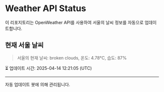 
# Weather API Status

이 리포지토리는 OpenWeather API를 사용하여 서울의 날씨 정보를 자동으로 업데이트합니다.

## 현재 서울 날씨
> 서울의 현재 날씨: broken clouds, 온도: 4.78°C, 습도: 87%

⏳ 업데이트 시간: 2025-04-14 12:21:05 (UTC)

---
자동 업데이트 봇에 의해 관리됩니다.
